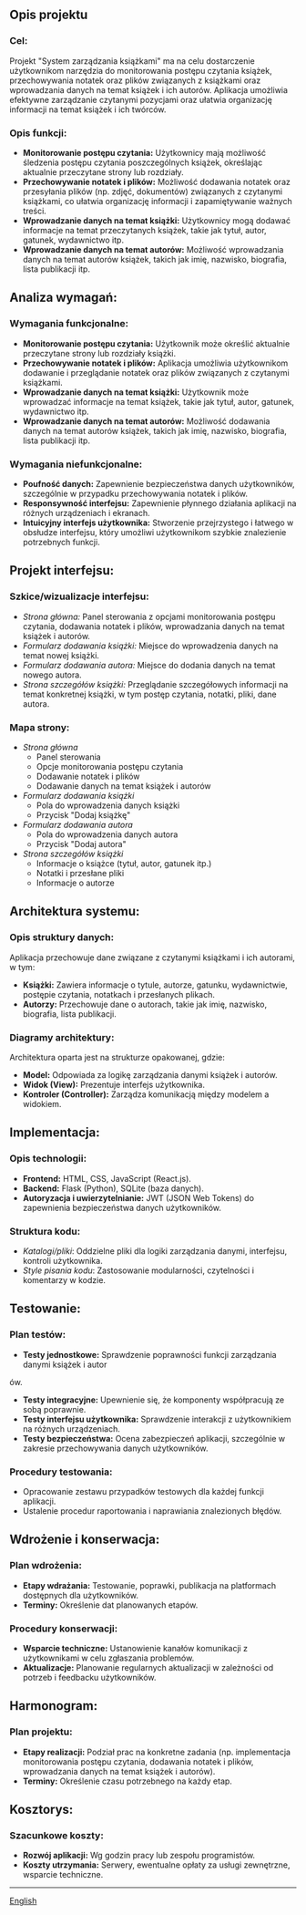 ## Opis projektu

### Cel:

Projekt "System zarządzania książkami" ma na celu dostarczenie użytkownikom narzędzia do monitorowania postępu czytania książek, przechowywania notatek oraz plików związanych z książkami oraz wprowadzania danych na temat książek i ich autorów. Aplikacja umożliwia efektywne zarządzanie czytanymi pozycjami oraz ułatwia organizację informacji na temat książek i ich twórców.

### Opis funkcji:

- **Monitorowanie postępu czytania:** Użytkownicy mają możliwość śledzenia postępu czytania poszczególnych książek, określając aktualnie przeczytane strony lub rozdziały.
- **Przechowywanie notatek i plików:** Możliwość dodawania notatek oraz przesyłania plików (np. zdjęć, dokumentów) związanych z czytanymi książkami, co ułatwia organizację informacji i zapamiętywanie ważnych treści.
- **Wprowadzanie danych na temat książki:** Użytkownicy mogą dodawać informacje na temat przeczytanych książek, takie jak tytuł, autor, gatunek, wydawnictwo itp.
- **Wprowadzanie danych na temat autorów:** Możliwość wprowadzania danych na temat autorów książek, takich jak imię, nazwisko, biografia, lista publikacji itp.

## Analiza wymagań:

### Wymagania funkcjonalne:

- **Monitorowanie postępu czytania:** Użytkownik może określić aktualnie przeczytane strony lub rozdziały książki.
- **Przechowywanie notatek i plików:** Aplikacja umożliwia użytkownikom dodawanie i przeglądanie notatek oraz plików związanych z czytanymi książkami.
- **Wprowadzanie danych na temat książki:** Użytkownik może wprowadzać informacje na temat książek, takie jak tytuł, autor, gatunek, wydawnictwo itp.
- **Wprowadzanie danych na temat autorów:** Możliwość dodawania danych na temat autorów książek, takich jak imię, nazwisko, biografia, lista publikacji itp.

### Wymagania niefunkcjonalne:

- **Poufność danych:** Zapewnienie bezpieczeństwa danych użytkowników, szczególnie w przypadku przechowywania notatek i plików.
- **Responsywność interfejsu:** Zapewnienie płynnego działania aplikacji na różnych urządzeniach i ekranach.
- **Intuicyjny interfejs użytkownika:** Stworzenie przejrzystego i łatwego w obsłudze interfejsu, który umożliwi użytkownikom szybkie znalezienie potrzebnych funkcji.

## Projekt interfejsu:

### Szkice/wizualizacje interfejsu:

- _Strona główna:_ Panel sterowania z opcjami monitorowania postępu czytania, dodawania notatek i plików, wprowadzania danych na temat książek i autorów.
- _Formularz dodawania książki:_ Miejsce do wprowadzenia danych na temat nowej książki.
- _Formularz dodawania autora:_ Miejsce do dodania danych na temat nowego autora.
- _Strona szczegółów książki:_ Przeglądanie szczegółowych informacji na temat konkretnej książki, w tym postęp czytania, notatki, pliki, dane autora.

### Mapa strony:

- _Strona główna_
  - Panel sterowania
  - Opcje monitorowania postępu czytania
  - Dodawanie notatek i plików
  - Dodawanie danych na temat książek i autorów
- _Formularz dodawania książki_
  - Pola do wprowadzenia danych książki
  - Przycisk "Dodaj książkę"
- _Formularz dodawania autora_
  - Pola do wprowadzenia danych autora
  - Przycisk "Dodaj autora"
- _Strona szczegółów książki_
  - Informacje o książce (tytuł, autor, gatunek itp.)
  - Notatki i przesłane pliki
  - Informacje o autorze

## Architektura systemu:

### Opis struktury danych:

Aplikacja przechowuje dane związane z czytanymi książkami i ich autorami, w tym:

- **Książki:** Zawiera informacje o tytule, autorze, gatunku, wydawnictwie, postępie czytania, notatkach i przesłanych plikach.
- **Autorzy:** Przechowuje dane o autorach, takie jak imię, nazwisko, biografia, lista publikacji.

### Diagramy architektury:

Architektura oparta jest na strukturze opakowanej, gdzie:

- **Model:** Odpowiada za logikę zarządzania danymi książek i autorów.
- **Widok (View):** Prezentuje interfejs użytkownika.
- **Kontroler (Controller):** Zarządza komunikacją między modelem a widokiem.

## Implementacja:

### Opis technologii:

- **Frontend:** HTML, CSS, JavaScript (React.js).
- **Backend:** Flask (Python), SQLite (baza danych).
- **Autoryzacja i uwierzytelnianie:** JWT (JSON Web Tokens) do zapewnienia bezpieczeństwa danych użytkowników.

### Struktura kodu:

- _Katalogi/pliki_: Oddzielne pliki dla logiki zarządzania danymi, interfejsu, kontroli użytkownika.
- _Style pisania kodu_: Zastosowanie modularności, czytelności i komentarzy w kodzie.

## Testowanie:

### Plan testów:

- **Testy jednostkowe:** Sprawdzenie poprawności funkcji zarządzania danymi książek i autor

ów.

- **Testy integracyjne:** Upewnienie się, że komponenty współpracują ze sobą poprawnie.
- **Testy interfejsu użytkownika:** Sprawdzenie interakcji z użytkownikiem na różnych urządzeniach.
- **Testy bezpieczeństwa:** Ocena zabezpieczeń aplikacji, szczególnie w zakresie przechowywania danych użytkowników.

### Procedury testowania:

- Opracowanie zestawu przypadków testowych dla każdej funkcji aplikacji.
- Ustalenie procedur raportowania i naprawiania znalezionych błędów.

## Wdrożenie i konserwacja:

### Plan wdrożenia:

- **Etapy wdrażania:** Testowanie, poprawki, publikacja na platformach dostępnych dla użytkowników.
- **Terminy:** Określenie dat planowanych etapów.

### Procedury konserwacji:

- **Wsparcie techniczne:** Ustanowienie kanałów komunikacji z użytkownikami w celu zgłaszania problemów.
- **Aktualizacje:** Planowanie regularnych aktualizacji w zależności od potrzeb i feedbacku użytkowników.

## Harmonogram:

### Plan projektu:

- **Etapy realizacji:** Podział prac na konkretne zadania (np. implementacja monitorowania postępu czytania, dodawania notatek i plików, wprowadzania danych na temat książek i autorów).
- **Terminy:** Określenie czasu potrzebnego na każdy etap.

## Kosztorys:

### Szacunkowe koszty:

- **Rozwój aplikacji:** Wg godzin pracy lub zespołu programistów.
- **Koszty utrzymania:** Serwery, ewentualne opłaty za usługi zewnętrzne, wsparcie techniczne.

---

[English](/README.md)
